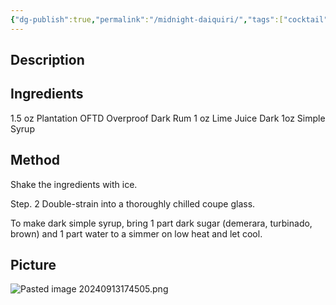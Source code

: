 ```yaml
---
{"dg-publish":true,"permalink":"/midnight-daiquiri/","tags":["cocktail"]}
---
```


## Description


## Ingredients

1.5 oz Plantation OFTD Overproof Dark Rum 
1 oz Lime Juice Dark 
1oz Simple Syrup

## Method

Shake the ingredients with ice. 

Step. 2 Double-strain into a thoroughly chilled coupe glass. 

To make dark simple syrup, bring 1 part dark sugar (demerara, turbinado, brown) and 1 part water to a simmer on low heat and let cool.


## Picture
![Pasted image 20240913174505.png](/img/user/z_attachments/Pasted%20image%2020240913174505.png)